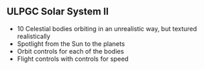 ## ULPGC Solar System II

- 10 Celestial bodies orbiting in an unrealistic way, but textured realistically
- Spotlight from the Sun to the planets
- Orbit controls for each of the bodies
- Flight controls with controls for speed

